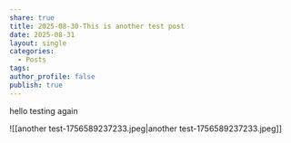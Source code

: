 ```yaml
---
share: true
title: 2025-08-30-This is another test post
date: 2025-08-31
layout: single
categories:
  - Posts
tags:
author_profile: false
publish: true
---
```


hello testing again

![[another test-1756589237233.jpeg|another test-1756589237233.jpeg]]

